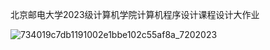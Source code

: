 北京邮电大学2023级计算机学院计算机程序设计课程设计大作业

![734019c7db1191002e1bbe102c55af8a_720](https://github.com/user-attachments/assets/27620624-c34e-4f5d-af4a-74647cfb7c2d)2023
